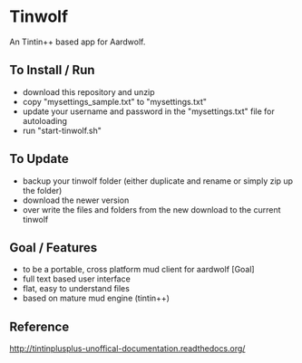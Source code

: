 
Tinwolf
================================
An Tintin++ based app for Aardwolf.

To Install / Run
---------------------------

- download this repository and unzip
- copy "mysettings_sample.txt" to "mysettings.txt"
- update your username and password in the "mysettings.txt" file for autoloading
- run "start-tinwolf.sh"

To Update
---------------------------

- backup your tinwolf folder (either duplicate and rename or simply zip up the folder)
- download the newer version
- over write the files and folders from the new download to the current tinwolf

Goal / Features
---------------------------

- to be a portable, cross platform mud client for aardwolf [Goal]
- full text based user interface
- flat, easy to understand files
- based on mature mud engine (tintin++)

Reference
---------------------------
http://tintinplusplus-unoffical-documentation.readthedocs.org/
